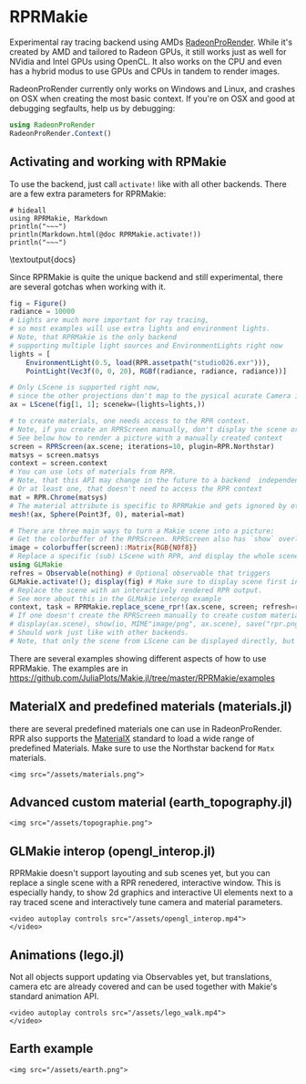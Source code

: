 # RPRMakie

Experimental ray tracing backend using AMDs [RadeonProRender](https://radeon-pro.github.io/RadeonProRenderDocs/en/index.html).
While it's created by AMD and tailored to Radeon GPUs, it still works just as well for NVidia and Intel GPUs using OpenCL.
It also works on the CPU and even has a hybrid modus to use GPUs and CPUs in tandem to render images.

RadeonProRender currently only works on Windows and Linux, and crashes on OSX when creating the most basic context. If you're on OSX and good at debugging segfaults, help us by debugging:

```julia
using RadeonProRender
RadeonProRender.Context()
```

## Activating and working with RPMakie

To use the backend, just call `activate!` like with all other backends. There are a few extra parameters for RPRMakie:

```julia:docs
# hideall
using RPRMakie, Markdown
println("~~~")
println(Markdown.html(@doc RPRMakie.activate!))
println("~~~")
```
\textoutput{docs}

Since RPRMakie is quite the unique backend and still experimental, there are several gotchas when working with it.

```julia
fig = Figure()
radiance = 10000
# Lights are much more important for ray tracing,
# so most examples will use extra lights and environment lights.
# Note, that RPRMakie is the only backend
# supporting multiple light sources and EnvironmentLights right now
lights = [
    EnvironmentLight(0.5, load(RPR.assetpath("studio026.exr"))),
    PointLight(Vec3f(0, 0, 20), RGBf(radiance, radiance, radiance))]

# Only LScene is supported right now,
# since the other projections don't map to the pysical acurate Camera in RPR.
ax = LScene(fig[1, 1]; scenekw=(lights=lights,))

# to create materials, one needs access to the RPR context.
# Note, if you create an RPRScreen manually, don't display the scene or fig anymore, since that would create a new RPR context, in which resources from the manually created Context would be invalid. Since RPRs error handling is pretty bad, this usually results in Segfaults.
# See below how to render a picture with a manually created context
screen = RPRScreen(ax.scene; iterations=10, plugin=RPR.Northstar)
matsys = screen.matsys
context = screen.context
# You can use lots of materials from RPR.
# Note, that this API may change in the future to a backend  independent representation
# Or at least one, that doesn't need to access the RPR context
mat = RPR.Chrome(matsys)
# The material attribute is specific to RPRMakie and gets ignored by other Backends. This may change in the future
mesh!(ax, Sphere(Point3f, 0), material=mat)

# There are three main ways to turn a Makie scene into a picture:
# Get the colorbuffer of the RPRScreen. RPRScreen also has `show` overloaded for the mime `image\png` so it should display in IJulia/Jupyter/VSCode.
image = colorbuffer(screen)::Matrix{RGB{N0f8}}
# Replace a specific (sub) LScene with RPR, and display the whole scene interactively in GLMakie
using GLMakie
refres = Observable(nothing) # Optional observable that triggers
GLMakie.activate!(); display(fig) # Make sure to display scene first in GLMakie
# Replace the scene with an interactively rendered RPR output.
# See more about this in the GLMakie interop example
context, task = RPRMakie.replace_scene_rpr!(ax.scene, screen; refresh=refresh)
# If one doesn't create the RPRScreen manually to create custom materials,
# display(ax.scene), show(io, MIME"image/png", ax.scene), save("rpr.png", ax.scene)
# Should work just like with other backends.
# Note, that only the scene from LScene can be displayed directly, but soon, `display(fig)` should also work.
```


There are several examples showing different aspects of how to use RPRMakie.
The examples are in https://github.com/JuliaPlots/Makie.jl/tree/master/RPRMakie/examples

## MaterialX and predefined materials (materials.jl)

there are several predefined materials one can use in RadeonProRender.
RPR also supports the [MaterialX](https://www.materialx.org/) standard to load a wide range of predefined Materials. Make sure to use the Northstar backend for `Matx` materials.

~~~
<img src="/assets/materials.png">
~~~

## Advanced custom material (earth_topography.jl)

~~~
<img src="/assets/topographie.png">
~~~

## GLMakie interop (opengl_interop.jl)

RPRMakie doesn't support layouting and sub scenes yet, but you can replace a single scene with a RPR renedered, interactive window.
This is especially handy, to show 2d graphics and interactive UI elements next to a ray traced scene and interactively tune camera and material parameters.

~~~
<video autoplay controls src="/assets/opengl_interop.mp4">
</video>
~~~

## Animations (lego.jl)

Not all objects support updating via Observables yet, but translations, camera etc are already covered and can be used together with Makie's standard animation API.

~~~
<video autoplay controls src="/assets/lego_walk.mp4">
</video>
~~~

## Earth example

~~~
<img src="/assets/earth.png">
~~~
